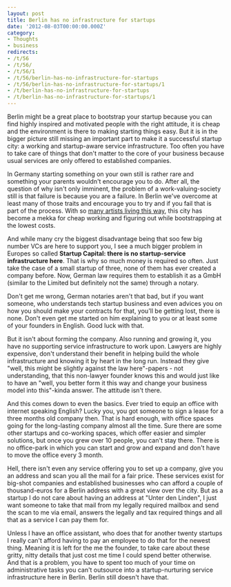 ```yaml
---
layout: post
title: Berlin has no infrastructure for startups
date: '2012-08-03T00:00:00.000Z'
category:
- Thoughts
- business
redirects:
- /t/56
- /t/56/
- /t/56/1
- /t/56/berlin-has-no-infrastructure-for-startups
- /t/56/berlin-has-no-infrastructure-for-startups/1
- /t/berlin-has-no-infrastructure-for-startups
- /t/berlin-has-no-infrastructure-for-startups/1
---
```




Berlin might be a great place to bootstrap your startup because you can find highly inspired and motivated people with the right attitude, it is cheap and the environment is there to making starting things easy. But it is in the bigger picture still missing an important part to make it a successful startup city: a working and startup-aware service infrastructure. Too often you have to take care of things that don't matter to the core of your business because usual services are only offered to established companies.

In Germany starting something on your own still is rather rare and something your parents wouldn't encourage you to do. After all, the question of why isn't only imminent, the problem of a work-valuing-society still is that failure is because you are a failure. In Berlin we've overcome at least many of those traits and encourage you to try and if you fail that is part of the process. With so [many artists living this way](), this city has become a mekka for cheap working and figuring out while bootstrapping at the lowest costs.

And while many cry the biggest disadvantage being that soo few big number VCs are here to support you, I see a much bigger problem in Europes so called **Startup Capital: there is no startup-service infrastructure here**. That is why so much money is required so often. Just take the case of a small startup of three, none of them has ever created a company before. Now, German law requires them to establish it as a GmbH (similar to the Limited but definitely not the same) through a notary.

Don't get me wrong, German notaries aren't that bad, but if you want someone, who understands tech startup business and even advices you on how you should make your contracts for that, you'll be getting lost, there is none. Don't even get me started on him explaining to you or at least some of your founders in English. Good luck with that.

But it isn't about forming the company. Also running and growing it, you have no supporting service infrastructure to work upon. Lawyers are highly expensive, don't understand their benefit in helping build the whole infrastructure and knowing it by heart in the long run. Instead they give "well, this might be slightly against the law here"-papers - not understanding, that this non-lawyer founder knows this and would just like to have an "well, you better form it this way and change your business model into this"-kinda answer. The attitude isn't there.

And this comes down to even the basics. Ever tried to equip an office with internet speaking English? Lucky you, you got someone to sign a lease for a three months old company then. That is hard enough, with office spaces going for the long-lasting company almost all the time. Sure there are some other startups and co-working spaces, which offer easier and simpler solutions, but once you grew over 10 people, you can't stay there. There is no office-park in which you can start and grow and expand and don't have to move the office every 3 month.

Hell, there isn't even any service offering you to set up a company, give you an address and scan you all the mail for a fair price. These services exist for big-shot companies and established businesses who can afford a couple of thousand-euros for a Berlin address with a great view over the city. But as a startup I do not care about having an address at "Unter den Linden", I just want someone to take that mail from my legally required mailbox and send the scan to me via email, answers the legally and tax required things and all that as a service I can pay them for.

Unless I have an office assistant, who does that for another twenty startups I really can't afford having to pay an employee to do that for the newest thing. Meaning it is left for the me the founder, to take care about these gritty, nitty details that just cost me time I could spend better otherwise. And that is a problem, you have to spent too much of your time on administrative tasks you can't outsource into a startup-nurturing service infrastructure here in Berlin. Berlin still doesn't have that.
